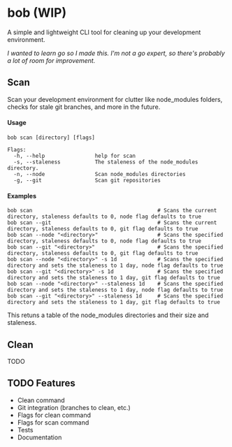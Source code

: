 # bob (WIP)

A simple and lightweight CLI tool for cleaning up your development environment.

_I wanted to learn go so I made this. I'm not a go expert, so there's probably a lot of room for improvement._

## Scan

Scan your development environment for clutter like node_modules folders, checks for stale git branches, and more in the future.

#### Usage

```
bob scan [directory] [flags]

Flags:
  -h, --help                help for scan
  -s, --staleness           The staleness of the node_modules directory.
  -n, --node                Scan node_modules directories
  -g, --git                 Scan git repositories
```

#### Examples

```
bob scan                                        # Scans the current directory, staleness defaults to 0, node flag defaults to true
bob scan --git                                  # Scans the current directory, staleness defaults to 0, git flag defaults to true
bob scan --node "<directory>"                   # Scans the specified directory, staleness defaults to 0, node flag defaults to true
bob scan --git "<directory>"                    # Scans the specified directory, staleness defaults to 0, git flag defaults to true
bob scan --node "<directory>" -s 1d             # Scans the specified directory and sets the staleness to 1 day, node flag defaults to true
bob scan --git "<directory>" -s 1d              # Scans the specified directory and sets the staleness to 1 day, git flag defaults to true
bob scan --node "<directory>" --staleness 1d    # Scans the specified directory and sets the staleness to 1 day, node flag defaults to true
bob scan --git "<directory>" --staleness 1d     # Scans the specified directory and sets the staleness to 1 day, git flag defaults to true
```

This retuns a table of the node_modules directories and their size and staleness.

## Clean

TODO

## TODO Features

- Clean command
- Git integration (branches to clean, etc.)
- Flags for clean command
- Flags for scan command
- Tests
- Documentation
